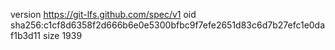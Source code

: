 version https://git-lfs.github.com/spec/v1
oid sha256:c1cf8d6358f2d666b6e0e5300bfbc9f7efe2651d83c6d7b27efc1e0daf1b3d11
size 1939
